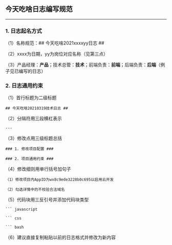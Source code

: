 ## 今天吃啥日志编写规范 ##
---
### 1. 日志起名方式 ###

（1）名称规范：## 今天吃啥2021xxxxyy日志 ##

（2）xxxx为日期，yy为岗位对应名称（见第三点）

（3）产品经理：**产品**；技术总管：**技术**；前端负责：**前端**；后端负责：**后端**（例子见已编写的日志）

### 2. 日志通用约束 ###

（1）首行标题为二级标题

```
## 今天吃啥20210319技术日志 ##
```

（2）分隔符用三段横杠表示

```
---
```

（3）修改点用三级标题总括

```
### 1. 修改项目配置 ###

### 2. 项目通用约束 ###
```

（4）修改细则用单行括号加句子

```
（1）修改项目内AppID为wx8c9ede3228b0c695以启用云开发

（2）勾选详情中的不校验合法域名
```

（5）代码块用三反引号并添加代码块类型

```
``` javascript
```

```
``` css
```

```
``` bash
```

（6）建议直接复制粘贴以前的日志格式并修改为新内容